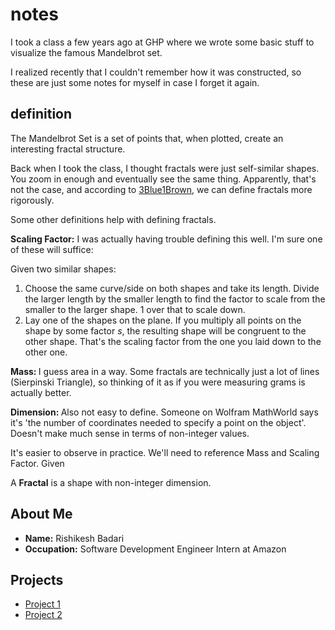 # notes

I took a class a few years ago at GHP where we wrote some basic stuff to visualize the famous Mandelbrot set. 

I realized recently that I couldn't remember how it was constructed, so these are just some notes for myself in case I forget it again.

## definition
The Mandelbrot Set is a set of points that, when plotted, create an interesting fractal structure.

Back when I took the class, I thought fractals were just self-similar shapes. You zoom in enough and eventually see the same thing. Apparently, that's not the case, and according to [3Blue1Brown](https://www.youtube.com/watch?v=gB9n2gHsHN4), we can define fractals more rigorously.

Some other definitions help with defining fractals. 

<strong>Scaling Factor:</strong> I was actually having trouble defining this well. I'm sure one of these will suffice:

Given two similar shapes: 
1. Choose the same curve/side on both shapes and take its length. Divide the larger length by the smaller length to find the factor to scale from the smaller to the larger shape. 1 over that to scale down.
2. Lay one of the shapes on the plane. If you multiply all points on the shape by some factor $s$, the resulting shape will be congruent to the other shape. That's the scaling factor from the one you laid down to the other one.

<strong>Mass: </strong> I guess area in a way. Some fractals are technically just a lot of lines (Sierpinski Triangle), so thinking of it as if you were measuring grams is actually better.


<strong>Dimension: </strong> Also not easy to define. Someone on Wolfram MathWorld says it's 'the number of coordinates needed to specify a point on the object'. Doesn't make much sense in terms of non-integer values.

It's easier to observe in practice. We'll need to reference Mass and Scaling Factor.
Given 

A <strong>Fractal</strong> is a shape with non-integer dimension. 








## About Me
- **Name:** Rishikesh Badari
- **Occupation:** Software Development Engineer Intern at Amazon

## Projects
- [Project 1](https://github.com/rishikeshbadari/project1)
- [Project 2](https://github.com/rishikeshbadari/project2)
